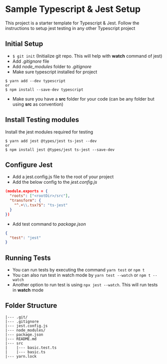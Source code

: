 # Sample Typescript & Jest Setup

This project is a starter template for Typescript & Jest. Follow the instructions to setup jest testing in any other Typescript project

## Initial Setup

- `$ git init` (Initialize git repo. This will help with **watch** command of jest)
- Add _.gitignore_ file
- Add _node_modules_ folder to _.gitignore_
- Make sure typescript installed for project

```shell
$ yarn add --dev typescript
or
$ npm install --save-dev typescript
```

- Make sure you have a **src** folder for your code (can be any folder but using **src** as convention)

## Install Testing modules

Install the jest modules required for testing

```shell
$ yarn add jest @types/jest ts-jest --dev
or
$ npm install jest @types/jest ts-jest --save-dev
```

## Configure Jest

- Add a jest.config.js file to the root of your project
- Add the below config to the _jest.config.js_

```json
(module.exports = {
  "roots": ["<rootDir>/src"],
  "transform": {
    "^.+\\.tsx?$": "ts-jest"
  }
})
```

- Add test command to _package.json_

```json
{
  "test": "jest"
}
```

## Running Tests

- You can run tests by executing the command `yarn test` or `npm t`
- You can also run test in watch mode by `yarn test --watch` or `npm t --watch`
- Another option to run test is using `npx jest --watch`. This will run tests in **watch** mode

## Folder Structure

```text
|--- .git/
|--- .gitignore
|--- jest.config.js
|--- node_modules/
|--- package.json
|--- README.md
|--- src
|    |--- basic.test.ts
|    |--- basic.ts
|--- yarn.lock
```
